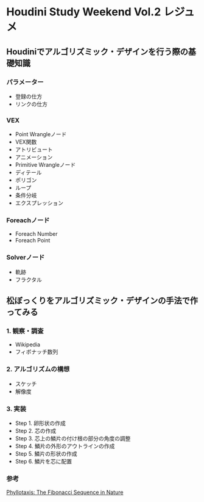 # Houdini Study Weekend Vol.2 レジュメ

## Houdiniでアルゴリズミック・デザインを行う際の基礎知識

### パラメーター
- 登録の仕方
- リンクの仕方
### VEX
- Point Wrangleノード
- VEX関数
- アトリビュート
- アニメーション
- Primitive Wrangleノード
- ディテール
- ポリゴン
- ループ
- 条件分岐
- エクスプレッション
### Foreachノード
- Foreach Number
- Foreach Point
### Solverノード
- 軌跡
- フラクタル

## 松ぼっくりをアルゴリズミック・デザインの手法で作ってみる

### 1. 観察・調査

- Wikipedia
- フィボナッチ数列

### 2. アルゴリズムの構想

- スケッチ
- 解像度

### 3. 実装

- Step 1. 卵形状の作成
- Step 2. 芯の作成
- Step 3. 芯上の鱗片の付け根の部分の角度の調整
- Step 4. 鱗片の外形のアウトラインの作成
- Step 5. 鱗片の形状の作成
- Step 6. 鱗片を芯に配置

### 参考
[Phyllotaxis: The Fibonacci Sequence in Nature](https://goldenratiomyth.weebly.com/phyllotaxis-the-fibonacci-sequence-in-nature.html)
